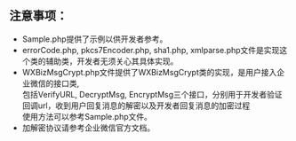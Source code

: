 注意事项：
-------------
- Sample.php提供了示例以供开发者参考。  
- errorCode.php, pkcs7Encoder.php, sha1.php, xmlparse.php文件是实现这个类的辅助类，开发者无须关心其具体实现。  
- WXBizMsgCrypt.php文件提供了WXBizMsgCrypt类的实现，是用户接入企业微信的接口类,   
  包括VerifyURL, DecryptMsg, EncryptMsg三个接口，分别用于开发者验证回调url，收到用户回复消息的解密以及开发者回复消息的加密过程  
  使用方法可以参考Sample.php文件。
- 加解密协议请参考企业微信官方文档。
